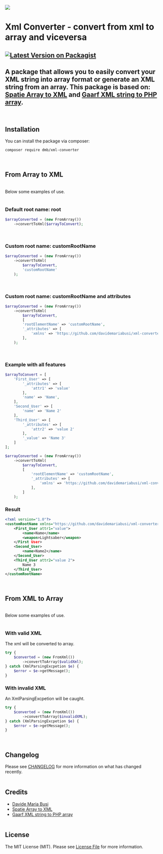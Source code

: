 
[<img src="https://github-ads.s3.eu-central-1.amazonaws.com/support-ukraine.svg?t=1" />](https://supportukrainenow.org)

# Xml Converter - convert from xml to array and viceversa
[![Latest Version on Packagist](https://img.shields.io/packagist/v/dmb/xml-converter.svg?style=flat-square)](https://packagist.org/packages/dmb/xml-converter)
---
A package that allows you to easily convert your XML string into array format or generate an XML string from an array. This package is based on: [Spatie Array to XML](https://github.com/spatie/array-to-xml) and [Gaarf XML string to PHP array](https://github.com/gaarf/XML-string-to-PHP-array).
---
<br>

## Installation

You can install the package via composer:

```bash
composer require dmb/xml-converter
```
<br>

## From Array to XML
<br>
Below some examples of use.
<br><br>

### Default root name: root

```php
$arrayConverted = (new FromArray())
    ->convertToXml($arrayToConvert);
```
<br>

### Custom root name: customRootName
```php
$arrayConverted = (new FromArray())
    ->convertToXml(
        $arrayToConvert,
        'customRootName'
    );
```
<br>

### Custom root name: customRootName and attributes
```php
$arrayConverted = (new FromArray())
    ->convertToXml(
        $arrayToConvert,
        [
        'rootElementName' => 'customRootName',
        '_attributes' => [
            'xmlns' => 'https://github.com/davidemariabusi/xml-converter',
        ],
    );
```
<br>

### Example with all features
```php
$arrayToConvert = [
    'First_User' => [
        '_attributes' => [
            'attr1' => 'value'
        ],
        'name' => 'Name',
    ],
    'Second_User' => [
        'name' => 'Name 2'
    ],
    'Third_User' => [
        '_attributes' => [
            'attr2' => 'value 2'
        ],
        '_value' => 'Name 3'
    ]
];

$arrayConverted = (new FromArray())
    ->convertToXml(
        $arrayToConvert,
        [
            'rootElementName' => 'customRootName',
            '_attributes' => [
                'xmlns' => 'https://github.com/davidemariabusi/xml-converter',
            ],
        ]
    );
```
### Result
```xml
<?xml version="1.0"?>
<customRootName xmlns="https://github.com/davidemariabusi/xml-converter">
    <First_User attr1="value">
        <name>Name</name>
        <weapon>Lightsaber</weapon>
    </First User>
    <Second_User>
        <name>Name2</name>
    </Second_User>
    <Third_User attr2="value 2">
        Name 3
    </Third_User>
</customRootName>
```
<br>

## From XML to Array
<br>
Below some examples of use.
<br><br>

### With valid XML

The xml will be converted to array.

```php
try {
    $converted = (new FromXml())
        ->convertToArray($validXml);
} catch (XmlParsingExcpetion $e) {
    $error = $e->getMessage();
}
```

### With invalid XML

An XmlParsingExcpetion will be caught.
```php
try {
    $converted = (new FromXml())
        ->convertToArray($invalidXML);
} catch (XmlParsingExcpetion $e) {
    $error = $e->getMessage();
}
```
<br>

## Changelog

Please see [CHANGELOG](CHANGELOG.md) for more information on what has changed recently.
<br><br>

## Credits

- [Davide Maria Busi](https://github.com/davidemariabusi)
- [Spatie Array to XML](https://github.com/spatie/array-to-xml)
- [Gaarf XML string to PHP array](https://github.com/gaarf/XML-string-to-PHP-array)
<br><br>


## License

The MIT License (MIT). Please see [License File](LICENSE.md) for more information.

